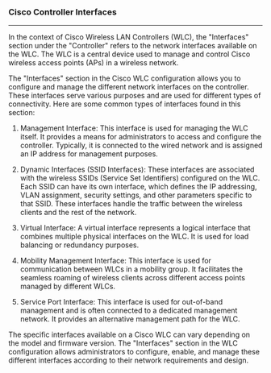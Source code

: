 
### Cisco Controller Interfaces
----
In the context of Cisco Wireless LAN Controllers (WLC), the "Interfaces" section under the "Controller" refers to the network interfaces available on the WLC. The WLC is a central device used to manage and control Cisco wireless access points (APs) in a wireless network.

The "Interfaces" section in the Cisco WLC configuration allows you to configure and manage the different network interfaces on the controller. These interfaces serve various purposes and are used for different types of connectivity. Here are some common types of interfaces found in this section:

1. Management Interface: This interface is used for managing the WLC itself. It provides a means for administrators to access and configure the controller. Typically, it is connected to the wired network and is assigned an IP address for management purposes.
    
2. Dynamic Interfaces (SSID Interfaces): These interfaces are associated with the wireless SSIDs (Service Set Identifiers) configured on the WLC. Each SSID can have its own interface, which defines the IP addressing, VLAN assignment, security settings, and other parameters specific to that SSID. These interfaces handle the traffic between the wireless clients and the rest of the network.
    
3. Virtual Interface: A virtual interface represents a logical interface that combines multiple physical interfaces on the WLC. It is used for load balancing or redundancy purposes.
    
4. Mobility Management Interface: This interface is used for communication between WLCs in a mobility group. It facilitates the seamless roaming of wireless clients across different access points managed by different WLCs.
    
5. Service Port Interface: This interface is used for out-of-band management and is often connected to a dedicated management network. It provides an alternative management path for the WLC.
    

The specific interfaces available on a Cisco WLC can vary depending on the model and firmware version. The "Interfaces" section in the WLC configuration allows administrators to configure, enable, and manage these different interfaces according to their network requirements and design.